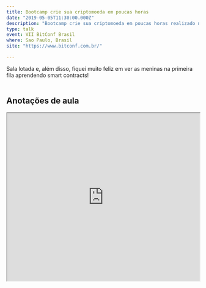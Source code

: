 ```yaml
---
title: Bootcamp crie sua criptomoeda em poucas horas
date: "2019-05-05T11:30:00.000Z"
description: "Bootcamp crie sua criptomoeda em poucas horas realizado na VII BitConf em Sao Paulo, Brasil"
type: talk
event: VII BitConf Brasil
where: Sao Paulo, Brasil
site: "https://www.bitconf.com.br/"

---
```


Sala lotada e, além disso, fiquei muito feliz em ver as meninas na primeira fila aprendendo smart contracts!
<br/><br/>

## Anotações de aula

<iframe src="https://docs.google.com/document/d/1j_dhJH3mE-6Ow4U11WQY-hDXprtZgka3-0B3MWFJkAk/edit?usp=sharing" 
  title="Bitconf 2019 - BootCamp" width="100%" height="440vh"></iframe>





